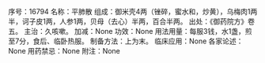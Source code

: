 序号：16794
名称：平肺散
组成：御米壳4两（锉碎，蜜水和，炒黄），乌梅肉1两半，诃子皮1两，人参1两，贝母（去心）半两，百合半两。
出处：《御药院方》卷五。
主治：久咳嗽。
加减：None
功效：None
用法用量：每服3钱，水1盏，煎至7分，食后、临卧热服。
制备方法：上为末。
临床应用：None
各家论述：None
用药禁忌：None
附注：None
